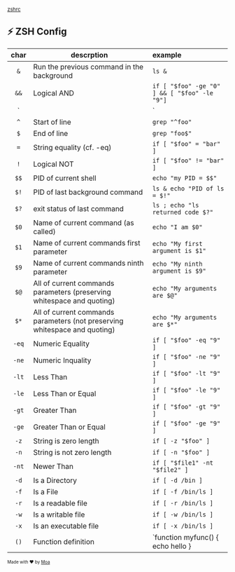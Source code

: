 <sub>[zshrc](https://github.com/moatorres/zshrc)</sub>

## ⚡️ ZSH Config
| char | descrption | example |
|:-:|-|:-|
| `&` | Run the previous command in the background | `ls &` |
|`&&`|    Logical AND	                                                                        |`if [ "$foo" -ge "0" ] && [ "$foo" -le "9"]`|
|`||`|    Logical OR	                                                                         |`if [ "$foo" -lt "0" ] || [ "$foo" -gt "9" ]`|
|`^`|     Start of line	                                                                      |`grep "^foo"`|
|`$`|     End of line	                                                                        |`grep "foo$"`|
|`=`|     String equality (cf. -eq)	                                                          |`if [ "$foo" = "bar" ]`|
|`!`|    	Logical NOT	                                                                        |`if [ "$foo" != "bar" ]`|
|`$$`|    PID of current shell	                                                               |`echo "my PID = $$"`|
|`$!`|    PID of last background command	                                                     |`ls & echo "PID of ls = $!"`|
|`$?`|    exit status of last command	                                                        |`ls ; echo "ls returned code $?"`|
|`$0`|    Name of current command (as called)	                                                |`echo "I am $0"`|
|`$1`|    Name of current commands first parameter	                                           |`echo "My first argument is $1"`|
|`$9`|    Name of current commands ninth parameter	                                           |`echo "My ninth argument is $9"`|
|`$@`|    All of current commands parameters (preserving whitespace and quoting)	             |`echo "My arguments are $@"`|
|`$*`|    All of current commands parameters (not preserving whitespace and quoting)	         |`echo "My arguments are $*"`|
|`-eq`|   Numeric Equality	                                                                   |`if [ "$foo" -eq "9" ]`|
|`-ne`|   Numeric Inquality	                                                                  |`if [ "$foo" -ne "9" ]`|
|`-lt`|   Less Than	                                                                          |`if [ "$foo" -lt "9" ]`|
|`-le`|   Less Than or Equal	                                                                 |`if [ "$foo" -le "9" ]`|
|`-gt`|   Greater Than	                                                                       |`if [ "$foo" -gt "9" ]`|
|`-ge`|   Greater Than or Equal	                                                              |`if [ "$foo" -ge "9" ]`|
|`-z`|    String is zero length	                                                              |`if [ -z "$foo" ]`|
|`-n`|    String is not zero length	                                                          |`if [ -n "$foo" ]`|
|`-nt`|   Newer Than	                                                                         |`if [ "$file1" -nt "$file2" ]`|
|`-d`|    Is a Directory	                                                                     |`if [ -d /bin ]`|
|`-f`|    Is a File	                                                                          |`if [ -f /bin/ls ]`|
|`-r`|    Is a readable file	                                                                 |`if [ -r /bin/ls ]`|
|`-w`|    Is a writable file	                                                                 |`if [ -w /bin/ls ]`|
|`-x`|    Is an executable file	                                                              |`if [ -x /bin/ls ]`|
|`()`|	Function definition	                                                                |`function myfunc() { echo hello }|

<sub><sup>Made with ❤️ by [Moa](https://github.com/moatorres)</sup></sub>
